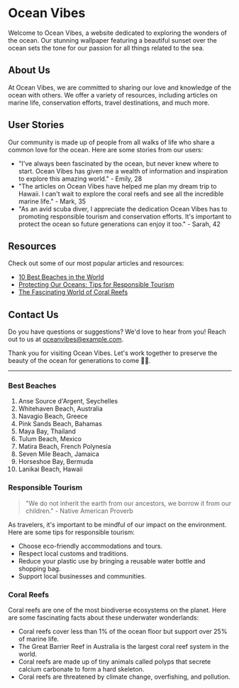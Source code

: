 <!--font:Poppins-->

# Ocean Vibes

Welcome to Ocean Vibes, a website dedicated to exploring the wonders of the ocean. Our stunning wallpaper featuring a beautiful sunset over the ocean sets the tone for our passion for all things related to the sea.

## About Us

At Ocean Vibes, we are committed to sharing our love and knowledge of the ocean with others. We offer a variety of resources, including articles on marine life, conservation efforts, travel destinations, and much more.

## User Stories

Our community is made up of people from all walks of life who share a common love for the ocean. Here are some stories from our users:

- "I've always been fascinated by the ocean, but never knew where to start. Ocean Vibes has given me a wealth of information and inspiration to explore this amazing world." - Emily, 28
- "The articles on Ocean Vibes have helped me plan my dream trip to Hawaii. I can't wait to explore the coral reefs and see all the incredible marine life." - Mark, 35
- "As an avid scuba diver, I appreciate the dedication Ocean Vibes has to promoting responsible tourism and conservation efforts. It's important to protect the ocean so future generations can enjoy it too." - Sarah, 42

## Resources

Check out some of our most popular articles and resources:

- [10 Best Beaches in the World](#best-beaches)
- [Protecting Our Oceans: Tips for Responsible Tourism](#responsible-tourism)
- [The Fascinating World of Coral Reefs](#coral-reefs)

## Contact Us

Do you have questions or suggestions? We'd love to hear from you! Reach out to us at [oceanvibes@example.com](mailto:oceanvibes@example.com).

Thank you for visiting Ocean Vibes. Let's work together to preserve the beauty of the ocean for generations to come 🐬🌊. 

---

### Best Beaches

1. Anse Source d'Argent, Seychelles
2. Whitehaven Beach, Australia
3. Navagio Beach, Greece
4. Pink Sands Beach, Bahamas
5. Maya Bay, Thailand
6. Tulum Beach, Mexico
7. Matira Beach, French Polynesia
8. Seven Mile Beach, Jamaica
9. Horseshoe Bay, Bermuda
10. Lanikai Beach, Hawaii

### Responsible Tourism

> "We do not inherit the earth from our ancestors, we borrow it from our children." - Native American Proverb

As travelers, it's important to be mindful of our impact on the environment. Here are some tips for responsible tourism:

- Choose eco-friendly accommodations and tours.
- Respect local customs and traditions.
- Reduce your plastic use by bringing a reusable water bottle and shopping bag.
- Support local businesses and communities.

### Coral Reefs

Coral reefs are one of the most biodiverse ecosystems on the planet. Here are some fascinating facts about these underwater wonderlands:

- Coral reefs cover less than 1% of the ocean floor but support over 25% of marine life.
- The Great Barrier Reef in Australia is the largest coral reef system in the world.
- Coral reefs are made up of tiny animals called polyps that secrete calcium carbonate to form a hard skeleton.
- Coral reefs are threatened by climate change, overfishing, and pollution.

<!--

Write me content for website with wallpaper which alt text is:

"A beautiful sunset over the ocean"

The name/title of the page should not be 1:1 copy of the alt text but rather a real content of the website which is using this wallpaper.

- Use markdown format 
- Start with heading
- Heading should be short and concise
- The content should look like a real website 
- The website should not be about the wallpaper, wallpaper is just a related background
- Heading should be contain work "wallpaper" or "background"
- Include real sections like references, contact, user stories, etc. use things relevant to the page purpose.
- Feel free to use structure like headings, bullets, numbering, blockquotes, paragraphs, horizontal lines, etc.
- You can use formatting like bold or _italic_
- You can include UTF-8 emojis
- Links should be only #hash anchors (and you can refer to the document itself)
- Do not include images


---


# Ocean Vibes Wallpaper

Welcome to Ocean Vibes, a website dedicated to all things related to the ocean. Our beautiful sunset over the ocean wallpaper is the perfect background for any ocean lover.

## About Us

At Ocean Vibes, we are passionate about the ocean and everything it has to offer. Our goal is to share that passion with others through our website. We offer a variety of resources, including articles on marine life, conservation efforts, and travel destinations.

## User Stories

Our users come from all walks of life, but they all share a love for the ocean. Here are some stories from our community:

- "I use the Ocean Vibes wallpaper as my desktop background at work. It reminds me of the peacefulness of the ocean, even when I'm stuck in a stressful meeting." - Sarah, 29
- "I recently took a trip to Hawaii and used Ocean Vibes to plan my itinerary. The articles were so helpful in finding the best beaches and snorkeling spots." - Mark, 42
- "I've always been interested in marine biology, but didn't know where to start. Ocean Vibes has given me a wealth of information and inspired me to pursue my passion." - Emily, 18

## Resources

Check out some of our most popular articles and resources:

- [10 Best Beaches in the World](#best-beaches)
- [Protecting Our Oceans: Tips for Responsible Tourism](#responsible-tourism)
- [The Fascinating World of Coral Reefs](#coral-reefs)

## Contact Us

Have a question or suggestion? We'd love to hear from you! Reach out to us at [oceanvibes@example.com](mailto:oceanvibes@example.com).

Thank you for visiting Ocean Vibes. Let's keep the ocean beautiful for generations to come 🌊. 

---

### Best Beaches

1. Anse Source d'Argent, Seychelles
2. Whitehaven Beach, Australia
3. Navagio Beach, Greece
4. Pink Sands Beach, Bahamas
5. Maya Bay, Thailand
6. Tulum Beach, Mexico
7. Matira Beach, French Polynesia
8. Seven Mile Beach, Jamaica
9. Horseshoe Bay, Bermuda
10. Lanikai Beach, Hawaii

### Responsible Tourism

> "We do not inherit the earth from our ancestors, we borrow it from our children." - Native American Proverb

As travelers, it's important to be mindful of our impact on the environment. Here are some tips for responsible tourism:

- Choose eco-friendly accommodations and tours.
- Respect local customs and traditions.
- Reduce your plastic use by bringing a reusable water bottle and shopping bag.
- Support local businesses and communities.

### Coral Reefs

Coral reefs are one of the most biodiverse ecosystems on the planet. Here are some fascinating facts about these underwater wonderlands:

- Coral reefs cover less than 1% of the ocean floor but support over 25% of marine life.
- The Great Barrier Reef in Australia is the largest coral reef system in the world.
- Coral reefs are made up of tiny animals called polyps that secrete calcium carbonate to form a hard skeleton.
- Coral reefs are threatened by climate change, overfishing, and pollution.


---


Heading should not include word "wallpaper". The website should not be about the wallpaper itself, wallpaper is just a related background, rewrite whole content.


---


# Ocean Vibes: Discover the Beauty of the Sea

Welcome to Ocean Vibes, a website dedicated to exploring the wonders of the ocean. Our beautiful wallpaper featuring a stunning sunset over the ocean sets the tone for our passion for all things related to the sea.

## About Us

At Ocean Vibes, we are committed to sharing our love and knowledge of the ocean with others. We offer a variety of resources, including articles on marine life, conservation efforts, travel destinations, and much more.

## User Stories

Our community is made up of people from all walks of life who share a common love for the ocean. Here are some stories from our users:

- "I've always been fascinated by the ocean, but never knew where to start. Ocean Vibes has given me a wealth of information and inspiration to explore this amazing world." - Emily, 28
- "The articles on Ocean Vibes have helped me plan my dream trip to Hawaii. I can't wait to explore the coral reefs and see all the incredible marine life." - Mark, 35
- "As an avid scuba diver, I appreciate the dedication Ocean Vibes has to promoting responsible tourism and conservation efforts. It's important to protect the ocean so future generations can enjoy it too." - Sarah, 42

## Resources

Check out some of our most popular articles and resources:

- [10 Best Beaches in the World](#best-beaches)
- [Protecting Our Oceans: Tips for Responsible Tourism](#responsible-tourism)
- [The Fascinating World of Coral Reefs](#coral-reefs)

## Contact Us

Do you have questions or suggestions? We'd love to hear from you! Reach out to us at [oceanvibes@example.com](mailto:oceanvibes@example.com).

Thank you for visiting Ocean Vibes. Let's work together to preserve the beauty of the ocean for generations to come 🐬🌊. 

---

### Best Beaches

1. Anse Source d'Argent, Seychelles
2. Whitehaven Beach, Australia
3. Navagio Beach, Greece
4. Pink Sands Beach, Bahamas
5. Maya Bay, Thailand
6. Tulum Beach, Mexico
7. Matira Beach, French Polynesia
8. Seven Mile Beach, Jamaica
9. Horseshoe Bay, Bermuda
10. Lanikai Beach, Hawaii

### Responsible Tourism

> "We do not inherit the earth from our ancestors, we borrow it from our children." - Native American Proverb

As travelers, it's important to be mindful of our impact on the environment. Here are some tips for responsible tourism:

- Choose eco-friendly accommodations and tours.
- Respect local customs and traditions.
- Reduce your plastic use by bringing a reusable water bottle and shopping bag.
- Support local businesses and communities.

### Coral Reefs

Coral reefs are one of the most biodiverse ecosystems on the planet. Here are some fascinating facts about these underwater wonderlands:

- Coral reefs cover less than 1% of the ocean floor but support over 25% of marine life.
- The Great Barrier Reef in Australia is the largest coral reef system in the world.
- Coral reefs are made up of tiny animals called polyps that secrete calcium carbonate to form a hard skeleton.
- Coral reefs are threatened by climate change, overfishing, and pollution.


---


Heading is too long, rewrite whole content.


---


# Ocean Vibes

Welcome to Ocean Vibes, a website dedicated to exploring the wonders of the ocean. Our stunning wallpaper featuring a beautiful sunset over the ocean sets the tone for our passion for all things related to the sea.

## About Us

At Ocean Vibes, we are committed to sharing our love and knowledge of the ocean with others. We offer a variety of resources, including articles on marine life, conservation efforts, travel destinations, and much more.

## User Stories

Our community is made up of people from all walks of life who share a common love for the ocean. Here are some stories from our users:

- "I've always been fascinated by the ocean, but never knew where to start. Ocean Vibes has given me a wealth of information and inspiration to explore this amazing world." - Emily, 28
- "The articles on Ocean Vibes have helped me plan my dream trip to Hawaii. I can't wait to explore the coral reefs and see all the incredible marine life." - Mark, 35
- "As an avid scuba diver, I appreciate the dedication Ocean Vibes has to promoting responsible tourism and conservation efforts. It's important to protect the ocean so future generations can enjoy it too." - Sarah, 42

## Resources

Check out some of our most popular articles and resources:

- [10 Best Beaches in the World](#best-beaches)
- [Protecting Our Oceans: Tips for Responsible Tourism](#responsible-tourism)
- [The Fascinating World of Coral Reefs](#coral-reefs)

## Contact Us

Do you have questions or suggestions? We'd love to hear from you! Reach out to us at [oceanvibes@example.com](mailto:oceanvibes@example.com).

Thank you for visiting Ocean Vibes. Let's work together to preserve the beauty of the ocean for generations to come 🐬🌊. 

---

### Best Beaches

1. Anse Source d'Argent, Seychelles
2. Whitehaven Beach, Australia
3. Navagio Beach, Greece
4. Pink Sands Beach, Bahamas
5. Maya Bay, Thailand
6. Tulum Beach, Mexico
7. Matira Beach, French Polynesia
8. Seven Mile Beach, Jamaica
9. Horseshoe Bay, Bermuda
10. Lanikai Beach, Hawaii

### Responsible Tourism

> "We do not inherit the earth from our ancestors, we borrow it from our children." - Native American Proverb

As travelers, it's important to be mindful of our impact on the environment. Here are some tips for responsible tourism:

- Choose eco-friendly accommodations and tours.
- Respect local customs and traditions.
- Reduce your plastic use by bringing a reusable water bottle and shopping bag.
- Support local businesses and communities.

### Coral Reefs

Coral reefs are one of the most biodiverse ecosystems on the planet. Here are some fascinating facts about these underwater wonderlands:

- Coral reefs cover less than 1% of the ocean floor but support over 25% of marine life.
- The Great Barrier Reef in Australia is the largest coral reef system in the world.
- Coral reefs are made up of tiny animals called polyps that secrete calcium carbonate to form a hard skeleton.
- Coral reefs are threatened by climate change, overfishing, and pollution.


---


Write me a Google font which is best fitting for the website.

Pick from the list:
- Lobster
- Montserrat
- IBM Plex Sans
- Barlow Condensed
- Dancing Script
- Open Sans
- Raleway
- Roboto
- Alegreya
- Inter
- Exo 2
- Great Vibes
- Poppins
- Playfair Display
- Lato
- Orbitron
- Futura


Write just the font name nothing else.


---


Poppins

-->
